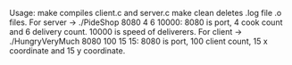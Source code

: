 Usage:
make compiles client.c and server.c
make clean deletes .log file .o files.
For server → ./PideShop 8080 4 6 10000: 8080 is port, 4 cook count and 6 delivery count. 10000 is
speed of deliverers.
For client → ./HungryVeryMuch 8080 100 15 15: 8080 is port, 100 client count, 15 x coordinate
and 15 y coordinate.
